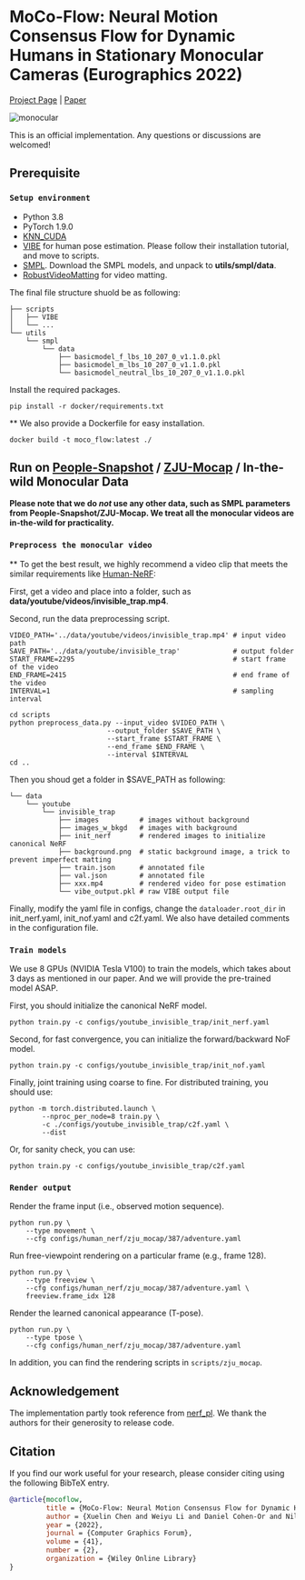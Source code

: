 # MoCo-Flow: Neural Motion Consensus Flow for Dynamic Humans in Stationary Monocular Cameras (Eurographics 2022)

[Project Page](https://wyysf-98.github.io/MoCo_Flow/) | [Paper](https://arxiv.org/pdf/2106.04477.pdf)

![monocular](https://wyysf-98.github.io/MoCo_Flow/assets/images/teaser.gif)

This is an official implementation. Any questions or discussions are welcomed!


## Prerequisite

### `Setup environment`
 - Python 3.8
 - PyTorch 1.9.0
 - [KNN_CUDA](https://github.com/unlimblue/KNN_CUDA)
 - [VIBE](https://github.com/mkocabas/VIBE) for human pose estimation. Please follow their installation tutorial, and move to scripts.
 - [SMPL](https://smplify.is.tue.mpg.de/). Download the SMPL models, and unpack to **utils/smpl/data**. 
 - [RobustVideoMatting](https://github.com/PeterL1n/RobustVideoMatting) for video matting.

The final file structure shuold be as following:

```
├── scripts
│   ├── VIBE
│   └── ...
└── utils
    └── smpl
        └── data
            ├── basicmodel_f_lbs_10_207_0_v1.1.0.pkl
            ├── basicmodel_m_lbs_10_207_0_v1.1.0.pkl
            └── basicmodel_neutral_lbs_10_207_0_v1.1.0.pkl
```

Install the required packages.

    pip install -r docker/requirements.txt

** We also provide a Dockerfile for easy installation.

    docker build -t moco_flow:latest ./


## Run on [People-Snapshot](https://graphics.tu-bs.de/people-snapshot) / [ZJU-Mocap]((https://github.com/zju3dv/neuralbody/blob/master/INSTALL.md#zju-mocap-dataset)) / In-the-wild Monocular Data

**Please note that we do *not* use any other data, such as SMPL parameters from People-Snapshot/ZJU-Mocap. We treat all the monocular videos are in-the-wild for practicality.** 


### `Preprocess the monocular video`

** To get the best result, we highly recommend a video clip that meets the similar requirements like [Human-NeRF](https://github.com/chungyiweng/humannerf):

First, get a video and place into a folder, such as **data/youtube/videos/invisible_trap.mp4**. 

Second, run the data preprocessing script.

    VIDEO_PATH='../data/youtube/videos/invisible_trap.mp4' # input video path
    SAVE_PATH='../data/youtube/invisible_trap'             # output folder 
    START_FRAME=2295                                       # start frame of the video
    END_FRAME=2415                                         # end frame of the video
    INTERVAL=1                                             # sampling interval

    cd scripts
    python preprocess_data.py --input_video $VIDEO_PATH \
                            --output_folder $SAVE_PATH \
                            --start_frame $START_FRAME \
                            --end_frame $END_FRAME \
                            --interval $INTERVAL
    cd ..

Then you shoud get a folder in $SAVE_PATH as following:

```
└── data
    └── youtube
        └── invisible_trap
            ├── images          # images without background
            ├── images_w_bkgd   # images with background
            ├── init_nerf       # rendered images to initialize canonical NeRF
            ├── background.png  # static background image, a trick to prevent imperfect matting
            ├── train.json      # annotated file
            ├── val.json        # annotated file
            ├── xxx.mp4         # rendered video for pose estimation
            └── vibe_output.pkl # raw VIBE output file
```


Finally, modify the yaml file in configs, change the `dataloader.root_dir` in init_nerf.yaml, init_nof.yaml and c2f.yaml. We also have detailed comments in the configuration file.


### `Train models`

We use 8 GPUs (NVIDIA Tesla V100) to train the models, which takes about 3 days as mentioned in our paper.
And we will provide the pre-trained model ASAP.

First, you should initialize the canonical NeRF model.

    python train.py -c configs/youtube_invisible_trap/init_nerf.yaml

Second, for fast convergence, you can initialize the forward/backward NoF model.

    python train.py -c configs/youtube_invisible_trap/init_nof.yaml

Finally, joint training using coarse to fine.
For distributed training, you should use:

    python -m torch.distributed.launch \
            --nproc_per_node=8 train.py \
            -c ./configs/youtube_invisible_trap/c2f.yaml \
            --dist

Or, for sanity check, you can use:

    python train.py -c configs/youtube_invisible_trap/c2f.yaml


### `Render output`

Render the frame input (i.e., observed motion sequence).

    python run.py \
        --type movement \
        --cfg configs/human_nerf/zju_mocap/387/adventure.yaml 

Run free-viewpoint rendering on a particular frame (e.g., frame 128).

    python run.py \
        --type freeview \
        --cfg configs/human_nerf/zju_mocap/387/adventure.yaml \
        freeview.frame_idx 128


Render the learned canonical appearance (T-pose).

    python run.py \
        --type tpose \
        --cfg configs/human_nerf/zju_mocap/387/adventure.yaml 

In addition, you can find the rendering scripts in `scripts/zju_mocap`.


## Acknowledgement

The implementation partly took reference from [nerf_pl](https://github.com/kwea123/nerf_pl). We thank the authors for their generosity to release code.


## Citation

If you find our work useful for your research, please consider citing using the following BibTeX entry.

```BibTeX
@article{mocoflow,
         title = {MoCo-Flow: Neural Motion Consensus Flow for Dynamic Humans in Stationary Monocular Cameras},
         author = {Xuelin Chen and Weiyu Li and Daniel Cohen-Or and Niloy J. Mitra and Baoquan Chen},
         year = {2022},
         journal = {Computer Graphics Forum},
         volume = {41},
         number = {2},
         organization = {Wiley Online Library}
}
```